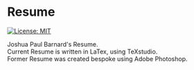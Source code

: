 # Resume

[![License: MIT](https://img.shields.io/badge/License-MIT-yellow.svg)](https://opensource.org/licenses/MIT)

Joshua Paul Barnard's Resume.  
Current Resume is written in LaTex, using TeXstudio.  
Former Resume was created bespoke using Adobe Photoshop.
